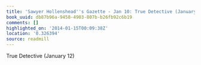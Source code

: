 ```yaml
---
title: 'Sawyer Hollenshead''s Gazette - Jan 10: True Detective (January 12)'
book_uuid: db87b96a-9458-4903-807b-b26fb92c6b19
comments: []
highlighted_on: '2014-01-15T00:09:38Z'
location: '0.326394'
source: readmill
---
```


True Detective (January 12)